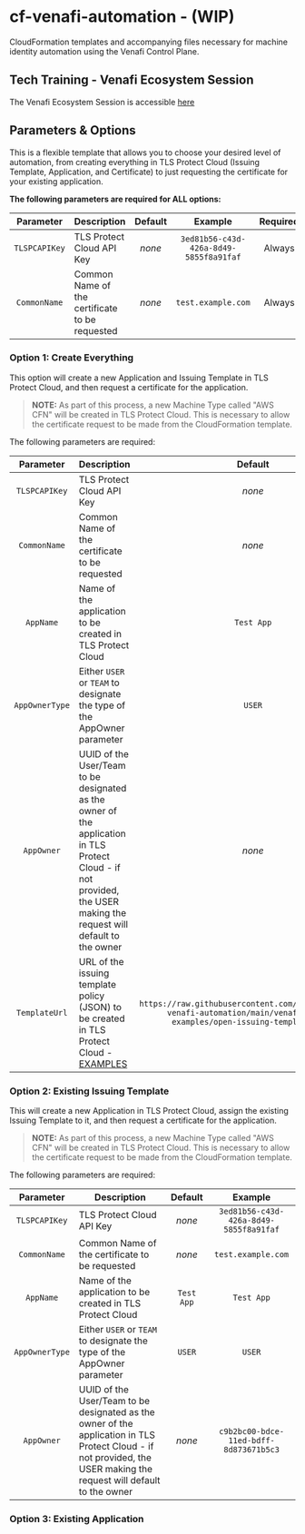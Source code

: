 # cf-venafi-automation - (WIP)

CloudFormation templates and accompanying files necessary for machine identity automation using the Venafi Control Plane.

## Tech Training - Venafi Ecosystem Session
The Venafi Ecosystem Session is accessible [here](docs/README.md)

## Parameters & Options

This is a flexible template that allows you to choose your desired level of automation, from creating everything in TLS Protect Cloud (Issuing Template, Application, and Certificate) to just requesting the certificate for your existing application.

**The following parameters are required for ALL options:**

<!-- Table for listing required parameters -->
| Parameter | Description | Default | Example | Required |
| :---: | --- | :---: | :---: | :---: |
| `TLSPCAPIKey` | TLS Protect Cloud API Key | *none* | `3ed81b56-c43d-426a-8d49-5855f8a91faf` | Always |
| `CommonName` | Common Name of the certificate to be requested | *none* | `test.example.com` | Always |

### Option 1: Create Everything

This option will create a new Application and Issuing Template in TLS Protect Cloud, and then request a certificate for the application.

>**NOTE:** As part of this process, a new Machine Type called "AWS CFN" will be created in TLS Protect Cloud. This is necessary to allow the certificate request to be made from the CloudFormation template.

The following parameters are required:

| Parameter | Description | Default | Example |
| :---: | --- | :---: | :---: |
| `TLSPCAPIKey` | TLS Protect Cloud API Key | *none* | `3ed81b56-c43d-426a-8d49-5855f8a91faf` |
| `CommonName` | Common Name of the certificate to be requested | *none* | `test.example.com` |
| `AppName` | Name of the application to be created in TLS Protect Cloud | `Test App` | `Test App` |
| `AppOwnerType` | Either `USER` or `TEAM` to designate the type of the AppOwner parameter | `USER` | `USER` |
| `AppOwner` | UUID of the User/Team to be designated as the owner of the application in TLS Protect Cloud - if not provided, the USER making the request will default to the owner | *none* | `c9b2bc00-bdce-11ed-bdff-8d873671b5c3` |
| `TemplateUrl` | URL of the issuing template policy (JSON) to be created in TLS Protect Cloud - [EXAMPLES](/venafi-policy-examples/) | `https://raw.githubusercontent.com/paulternate/cf-venafi-automation/main/venafi-policy-examples/open-issuing-template.json` | `https://raw.githubusercontent.com/paulternate/cf-venafi-automation/main/venafi-policy-examples/open-issuing-template.json` |
### Option 2: Existing Issuing Template

This will create a new Application in TLS Protect Cloud, assign the existing Issuing Template to it, and then request a certificate for the application.

>**NOTE:** As part of this process, a new Machine Type called "AWS CFN" will be created in TLS Protect Cloud. This is necessary to allow the certificate request to be made from the CloudFormation template.

The following parameters are required:

| Parameter | Description | Default | Example |
| :---: | --- | :---: | :---: |
| `TLSPCAPIKey` | TLS Protect Cloud API Key | *none* | `3ed81b56-c43d-426a-8d49-5855f8a91faf` |
| `CommonName` | Common Name of the certificate to be requested | *none* | `test.example.com` |
| `AppName` | Name of the application to be created in TLS Protect Cloud | `Test App` | `Test App` |
| `AppOwnerType` | Either `USER` or `TEAM` to designate the type of the AppOwner parameter | `USER` | `USER` |
| `AppOwner` | UUID of the User/Team to be designated as the owner of the application in TLS Protect Cloud - if not provided, the USER making the request will default to the owner | *none* | `c9b2bc00-bdce-11ed-bdff-8d873671b5c3` |
### Option 3: Existing Application
